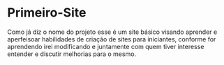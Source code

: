 # Primeiro-Site
Como já diz o nome do projeto esse é um site básico visando aprender e aperfeisoar habilidades de criação de sites para iniciantes, conforme for aprendendo irei modificando e juntamente com quem tiver interesse entender e discutir melhorias para o mesmo.
